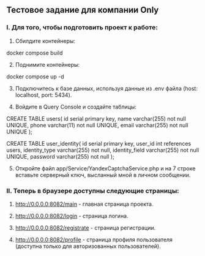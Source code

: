 ## Тестовое задание для компании Only

### I. Для того, чтобы подготовить проект к работе:

1) Сбилдите контейнеры:

docker compose build

2) Поднимите контейнеры:

docker compose up -d

3) Подключитесь к базе данных, используя данные из .env файла (host: localhost, port: 5434).

4) Войдите в Query Console и создайте таблицы:

CREATE TABLE users(
id serial primary key,
name varchar(255) not null UNIQUE,
phone varchar(11) not null UNIQUE,
email varchar(255) not null UNIQUE
);

CREATE TABLE user_identity(
id serial primary key,
user_id int references users,
identity_type varchar(255) not null,
identity_field varchar(255) not null UNIQUE,
password varchar(255) not null
);

5) Откройте файл app/Service/YandexCaptchaService.php и на 7 строке вставьте серверный ключ, высланный мной в личном сообщении.

### II. Теперь в браузере доступны следующие страницы:

1) http://0.0.0.0:8082/main - главная страница проекта.

2) http://0.0.0.0:8082/login - страница логина.

3) http://0.0.0.0:8082/registrate - страница регистрации.

4) http://0.0.0.0:8082/profile - страница профиля пользователя (доступна только для авторизованных пользователей).